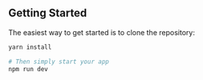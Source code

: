 Getting Started
---------------

The easiest way to get started is to clone the repository:

```bash
yarn install

# Then simply start your app
npm run dev
```
